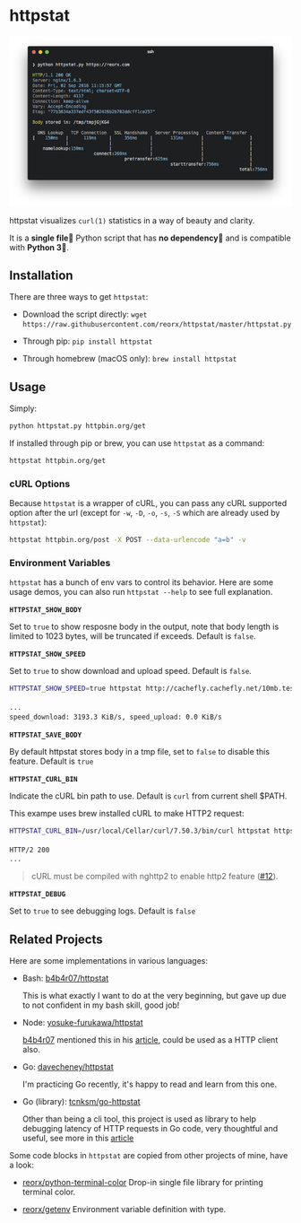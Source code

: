 # httpstat

![screenshot](screenshot.png)

httpstat visualizes `curl(1)` statistics in a way of beauty and clarity.

It is a **single file🌟** Python script that has **no dependency👏** and is compatible with **Python 3🍻**.


## Installation

There are three ways to get `httpstat`:

- Download the script directly: `wget https://raw.githubusercontent.com/reorx/httpstat/master/httpstat.py`

- Through pip: `pip install httpstat`

- Through homebrew (macOS only): `brew install httpstat`


## Usage

Simply:

```bash
python httpstat.py httpbin.org/get
```

If installed through pip or brew, you can use `httpstat` as a command:

```bash
httpstat httpbin.org/get
```

### cURL Options

Because `httpstat` is a wrapper of cURL, you can pass any cURL supported option after the url (except for `-w`, `-D`, `-o`, `-s`, `-S` which are already used by `httpstat`):

```bash
httpstat httpbin.org/post -X POST --data-urlencode "a=b" -v
```

### Environment Variables

`httpstat` has a bunch of env vars to control its behavior. Here are some usage demos, you can also run `httpstat --help` to see full explanation.

**`HTTPSTAT_SHOW_BODY`**

Set to `true` to show resposne body in the output, note that body length
is limited to 1023 bytes, will be truncated if exceeds. Default is `false`.

**`HTTPSTAT_SHOW_SPEED`**

Set to `true` to show download and upload speed.  Default is `false`.

```bash
HTTPSTAT_SHOW_SPEED=true httpstat http://cachefly.cachefly.net/10mb.test

...
speed_download: 3193.3 KiB/s, speed_upload: 0.0 KiB/s
```

**`HTTPSTAT_SAVE_BODY`**

By default httpstat stores body in a tmp file,
set to `false` to disable this feature. Default is `true`

**`HTTPSTAT_CURL_BIN`**

Indicate the cURL bin path to use. Default is `curl` from current shell $PATH.

This exampe uses brew installed cURL to make HTTP2 request:

```bash
HTTPSTAT_CURL_BIN=/usr/local/Cellar/curl/7.50.3/bin/curl httpstat https://http2.akamai.com/ --http2

HTTP/2 200
...
```

> cURL must be compiled with nghttp2 to enable http2 feature
> ([#12](https://github.com/reorx/httpstat/issues/12)).

**`HTTPSTAT_DEBUG`**

Set to `true` to see debugging logs. Default is `false`


## Related Projects

Here are some implementations in various languages:

- Bash: [b4b4r07/httpstat](https://github.com/b4b4r07/httpstat)

  This is what exactly I want to do at the very beginning, but gave up due to not confident in my bash skill, good job!

- Node: [yosuke-furukawa/httpstat](https://github.com/yosuke-furukawa/httpstat)

  [b4b4r07](https://twitter.com/b4b4r07) mentioned this in his [article](http://www.tellme.tokyo/entry/2016/09/25/213810), could be used as a HTTP client also.

- Go: [davecheney/httpstat](https://github.com/davecheney/httpstat)

  I'm practicing Go recently, it's happy to read and learn from this one.

- Go (library): [tcnksm/go-httpstat](https://github.com/tcnksm/go-httpstat)

  Other than being a cli tool, this project is used as library to help debugging latency of HTTP requests in Go code, very thoughtful and useful, see more in this [article](https://medium.com/@deeeet/trancing-http-request-latency-in-golang-65b2463f548c#.mm1u8kfnu)

Some code blocks in `httpstat` are copied from other projects of mine, have a look:

- [reorx/python-terminal-color](https://github.com/reorx/python-terminal-color) Drop-in single file library for printing terminal color.

- [reorx/getenv](https://github.com/reorx/getenv) Environment variable definition with type.
